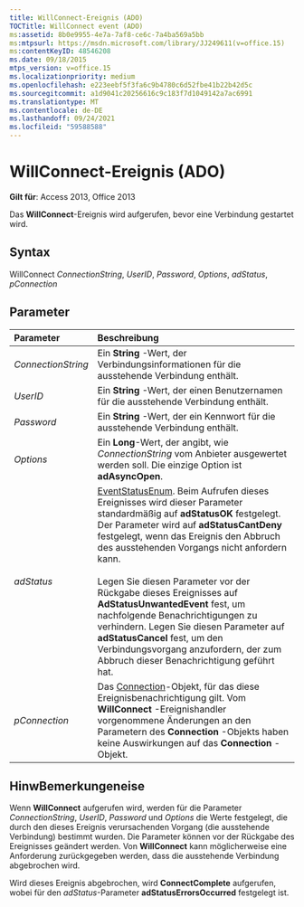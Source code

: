 ```yaml
---
title: WillConnect-Ereignis (ADO)
TOCTitle: WillConnect event (ADO)
ms:assetid: 8b0e9955-4e7a-7af8-ce6c-7a4ba569a5bb
ms:mtpsurl: https://msdn.microsoft.com/library/JJ249611(v=office.15)
ms:contentKeyID: 48546208
ms.date: 09/18/2015
mtps_version: v=office.15
ms.localizationpriority: medium
ms.openlocfilehash: e223eebf5f3fa6c9b4780c6d52fbe41b22b42d5c
ms.sourcegitcommit: a1d9041c20256616c9c183f7d1049142a7ac6991
ms.translationtype: MT
ms.contentlocale: de-DE
ms.lasthandoff: 09/24/2021
ms.locfileid: "59588588"
---
```

# <a name="willconnect-event-ado"></a>WillConnect-Ereignis (ADO)

**Gilt für**: Access 2013, Office 2013

Das **WillConnect**-Ereignis wird aufgerufen, bevor eine Verbindung gestartet wird.

## <a name="syntax"></a>Syntax

WillConnect *ConnectionString*, *UserID*, *Password*, *Options*, *adStatus*, *pConnection*

## <a name="parameters"></a>Parameter

|Parameter|Beschreibung|
|:--------|:----------|
|*ConnectionString* |Ein **String** -Wert, der Verbindungsinformationen für die ausstehende Verbindung enthält.|
|*UserID* |Ein **String** -Wert, der einen Benutzernamen für die ausstehende Verbindung enthält.|
|*Password* |Ein **String** -Wert, der ein Kennwort für die ausstehende Verbindung enthält.|
|*Options* |Ein **Long**-Wert, der angibt, wie *ConnectionString* vom Anbieter ausgewertet werden soll. Die einzige Option ist **adAsyncOpen**.|
|*adStatus* |[EventStatusEnum](eventstatusenum.md). Beim Aufrufen dieses Ereignisses wird dieser Parameter standardmäßig auf **adStatusOK** festgelegt. Der Parameter wird auf **adStatusCantDeny** festgelegt, wenn das Ereignis den Abbruch des ausstehenden Vorgangs nicht anfordern kann.<br/><br/>Legen Sie diesen Parameter vor der Rückgabe dieses Ereignisses auf **AdStatusUnwantedEvent** fest, um nachfolgende Benachrichtigungen zu verhindern. Legen Sie diesen Parameter auf **adStatusCancel** fest, um den Verbindungsvorgang anzufordern, der zum Abbruch dieser Benachrichtigung geführt hat.|
|*pConnection* |Das [Connection](connection-object-ado.md)-Objekt, für das diese Ereignisbenachrichtigung gilt. Vom **WillConnect** -Ereignishandler vorgenommene Änderungen an den Parametern des **Connection** -Objekts haben keine Auswirkungen auf das **Connection** -Objekt.|

## <a name="remarks"></a>HinwBemerkungeneise

Wenn **WillConnect** aufgerufen wird, werden für die Parameter *ConnectionString*, *UserID*, *Password* und *Options* die Werte festgelegt, die durch den dieses Ereignis verursachenden Vorgang (die ausstehende Verbindung) bestimmt wurden. Die Parameter können vor der Rückgabe des Ereignisses geändert werden. Von **WillConnect** kann möglicherweise eine Anforderung zurückgegeben werden, dass die ausstehende Verbindung abgebrochen wird.

Wird dieses Ereignis abgebrochen, wird **ConnectComplete** aufgerufen, wobei für den *adStatus*-Parameter **adStatusErrorsOccurred** festgelegt ist.

